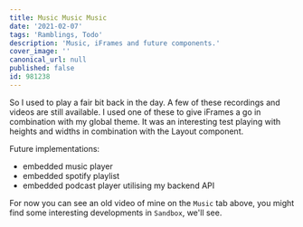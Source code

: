 ```yaml
---
title: Music Music Music
date: '2021-02-07'
tags: 'Ramblings, Todo'
description: 'Music, iFrames and future components.'
cover_image: ''
canonical_url: null
published: false
id: 981238
---
```


So I used to play a fair bit back in the day. A few of these recordings and videos are still available. I used one of these to give iFrames a go in combination with my global theme. It was an interesting test playing with heights and widths in combination with the Layout component.

Future implementations:
- embedded music player
- embedded spotify playlist
- embedded podcast player utilising my backend API

For now you can see an old video of mine on the `Music` tab above, you might find some interesting developments in `Sandbox`, we'll see.
